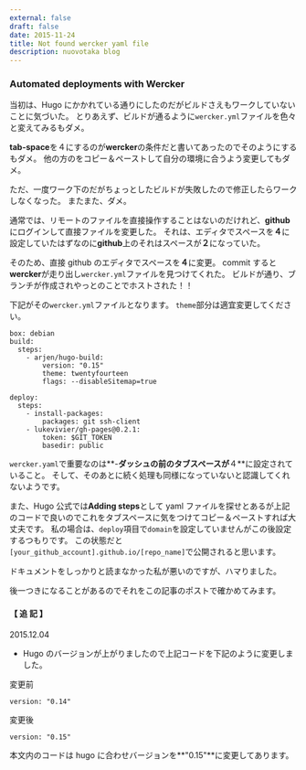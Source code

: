 ```yaml
---
external: false
draft: false
date: 2015-11-24
title: Not found wercker yaml file
description: nuovotaka blog
---
```


### Automated deployments with Wercker

当初は、Hugo にかかれている通りにしたのだがビルドさえもワークしていないことに気づいた。
とりあえず、ビルドが通るように`wercker.yml`ファイルを色々と変えてみるもダメ。

**tab-space**を４にするのが**wercker**の条件だと書いてあったのでそのようにするもダメ。
他の方のをコピー＆ペーストして自分の環境に合うよう変更してもダメ。

ただ、一度ワーク下のだがちょっとしたビルドが失敗したので修正したらワークしなくなった。
またまた、ダメ。

通常では、リモートのファイルを直接操作することはないのだけれど、**github**にログインして直接ファイルを変更した。
それは、エディタでスペースを**４**に設定していたはずなのに**github**上のそれはスペースが**２**になっていた。

そのため、直接 github のエディタでスペースを**４**に変更。
commit すると**wercker**が走り出し`wercker.yml`ファイルを見つけてくれた。
ビルドが通り、ブランチが作成されやっとのことでホストされた！！

下記がその`wercker.yml`ファイルとなります。
`theme`部分は適宜変更してください。

```
box: debian
build:
  steps:
    - arjen/hugo-build:
        version: "0.15"
        theme: twentyfourteen
        flags: --disableSitemap=true

deploy:
  steps:
    - install-packages:
        packages: git ssh-client
    - lukevivier/gh-pages@0.2.1:
        token: $GIT_TOKEN
        basedir: public
```

`wercker.yaml`で重要なのは**-**ダッシュの前のタブスペースが**４**に設定されていること。
そして、そのあとに続く処理も同様になっていないと認識してくれないようです。

また、Hugo 公式では**Adding steps**として yaml ファイルを探せとあるが上記のコードで良いのでこれをタブスペースに気をつけてコピー＆ペーストすれば大丈夫です。
私の場合は、`deploy`項目で`domain`を設定していませんがこの後設定するつもりです。
この状態だと`[your_github_account].github.io/[repo_name]`で公開されると思います。

ドキュメントをしっかりと読まなかった私が悪いのですが、ハマりました。

後一つきになることがあるのでそれをこの記事のポストで確かめてみます。

#### 【 追 記 】

2015.12.04

- Hugo のバージョンが上がりましたので上記コードを下記のように変更しました。

変更前

```
version: "0.14"
```

変更後

```
version: "0.15"
```

本文内のコードは hugo に合わせバージョンを**"0.15"**に変更してあります。
